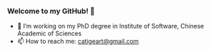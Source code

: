 ### Welcome to my GitHub! 👋
- 🔭 I’m working on my PhD degree in Institute of Software, Chinese Academic of Sciences
- 📫 How to reach me: catigeart@gmail.com

<!--
**Catigeart/Catigeart** is a ✨ _special_ ✨ repository because its `README.md` (this file) appears on your GitHub profile.

Here are some ideas to get you started:
- 🔭 I’m currently working on my undergraduate's graduation project
- 🌱 I'm interested in parallel algorithms and software
- 🌱 I’m currently learning parallel computing
- 🤔 I’m looking for help with BLAS(basic linear algebra subroutine) developing
- ⚡ Fun fact: I'm a undergraduate from business school, but I'm working for a CS PhD in ISCAS now!

- 🔭 I’m currently working on ...
- 🌱 I’m currently learning ...
- 👯 I’m looking to collaborate on ...
- 🤔 I’m looking for help with ...
- 💬 Ask me about ...
- 📫 How to reach me: ...
- 😄 Pronouns: ...
- ⚡ Fun fact: ...
-->
